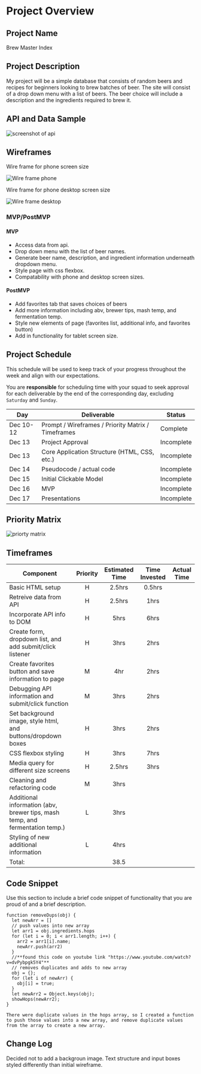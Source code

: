 # Project Overview

## Project Name

Brew Master Index

## Project Description

My project will be a simple database that consists of random beers and recipes for beginners looking to brew batches of beer. The site will consist of a drop down menu with a list of beers. The beer choice will include a description and the ingredients required to brew it.

## API and Data Sample

![screenshot of api](./assets/api_screenshot.png)

## Wireframes
Wire frame for phone screen size

![Wire frame phone](./assets/phone.png)

Wire frame for phone desktop screen size

![Wire frame desktop](./assets/desktop.png)
### MVP/PostMVP


#### MVP 

* Access data from api.
* Drop down menu with the list of beer names.
* Generate beer name, description, and ingredient information underneath dropdown menu.
* Style page with css flexbox.
* Compatability with phone and desktop screen sizes.

#### PostMVP  

* Add favorites tab that saves choices of beers
* Add more information including abv, brewer tips, mash temp, and fermentation temp.
* Style new elements of page (favorites list, additional info, and favorites button)
* Add in functionality for tablet screen size.


## Project Schedule

This schedule will be used to keep track of your progress throughout the week and align with our expectations.  

You are **responsible** for scheduling time with your squad to seek approval for each deliverable by the end of the corresponding day, excluding `Saturday` and `Sunday`.

|  Day | Deliverable | Status
|---|---| ---|
|Dec 10-12| Prompt / Wireframes / Priority Matrix / Timeframes | Complete
|Dec 13| Project Approval | Incomplete
|Dec 13| Core Application Structure (HTML, CSS, etc.) | Incomplete
|Dec 14| Pseudocode / actual code | Incomplete
|Dec 15| Initial Clickable Model  | Incomplete
|Dec 16| MVP | Incomplete
|Dec 17| Presentations | Incomplete

## Priority Matrix

![priorty matrix](./assets/priority_matrix.png)

## Timeframes


| Component | Priority | Estimated Time | Time Invested | Actual Time |
| --- | :---: |  :---: | :---: | :---: |
| Basic HTML setup| H | 2.5hrs| 0.5hrs |  |
| Retreive data from API | H | 2.5hrs| 1hrs | |
| Incorporate API info to DOM| H | 5hrs| 6hrs | |
| Create form, dropdown list, and add submit/click listener| H | 3hrs | 2hrs | |
| Create favorites button and save information to page| M | 4hr| 2hrs | |
| Debugging API information and submit/click function| M | 3hrs |2hrs | |
| Set background image, style html, and buttons/dropdown boxes| H | 3hrs| 2hrs ||
| CSS flexbox styling| H | 3hrs| 7hrs | |
| Media query for different size screens| H | 2.5hrs| 3hrs| |
| Cleaning and refactoring code| M | 3hrs| | |
| Additional information (abv, brewer tips, mash temp, and fermentation temp.)| L | 3hrs| | |
| Styling of new additional information| L | 4hrs| | |
|Total:| | 38.5| | |



## Code Snippet

Use this section to include a brief code snippet of functionality that you are proud of and a brief description.  

```
function removeDups(obj) {
  let newArr = []
  // push values into new array
  let arr1 = obj.ingredients.hops
  for (let i = 0; i < arr1.length; i++) {
    arr2 = arr1[i].name;
    newArr.push(arr2)
  }
  //**found this code on youtube link "https://www.youtube.com/watch?v=dvPybpgk5Y4"**
  // removes duplicates and adds to new array
  obj = {};
  for (let i of newArr) {
    obj[i] = true;
  }
  let newArr2 = Object.keys(obj);
  showHops(newArr2);
}

There were duplicate values in the hops array, so I created a function to push those values into a new array, and remove duplicate values from the array to create a new array.
```

## Change Log
 Decided not to add a backgroun image.
 Text structure and input boxes styled differently than initial wireframe.